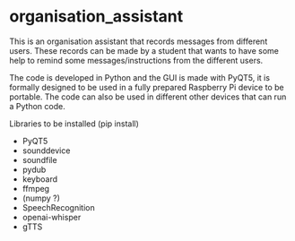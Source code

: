 # organisation_assistant
This is an organisation assistant that records messages from different users.
These records can be made by a student that wants to have some help to remind some messages/instructions from the different users.

The code is developed in Python and the GUI is made with PyQT5, it is formally designed to be used in a fully prepared Raspberry Pi device to be portable.
The code can also be used in different other devices that can run a Python code.

Libraries to be installed (pip install)
- PyQT5
- sounddevice
- soundfile
- pydub
- keyboard
- ffmpeg
- (numpy ?)
- SpeechRecognition
- openai-whisper
- gTTS
